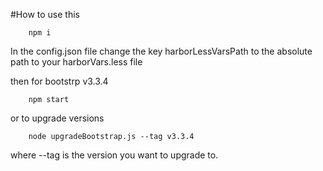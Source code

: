 #How to use this

```
    npm i
```

In the config.json file change the key harborLessVarsPath to the absolute path
to your harborVars.less file

then for bootstrp v3.3.4

```
    npm start
```

or to upgrade versions

```
    node upgradeBootstrap.js --tag v3.3.4
```

where --tag is the version you want to upgrade to.
